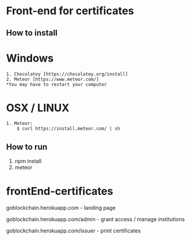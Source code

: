 # Front-end for certificates

## How to install

 # Windows
    1. Chocolatey [https://chocolatey.org/install]
    2. Meteor [https://www.meteor.com/]
    *You may have to restart your computer

 # OSX / LINUX
    1. Meteor: 
        $ curl https://install.meteor.com/ | sh


## How to run

1. npm install
2. meteor



# frontEnd-certificates
goblockchain.herokuapp.com - landing page

goblockchain.herokuapp.com/admin - grant access / manage institutions

goblockchain.herokuapp.com/issuer - print certificates
